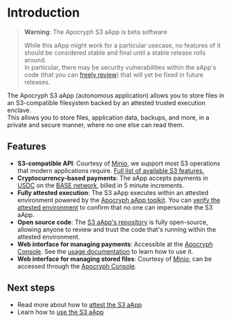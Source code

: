 # Introduction

> **Warning**: The Apocryph S3 aApp is beta software
> 
> While this aApp might work for a particular usecase, no features of it should be considered stable and final until a stable release rolls around.  
> In particular, there may be security vulnerabilities within the aApp's code (that you can [freely review](https://github.com/comrade-coop/s3-aapp)) that will yet be fixed in future releases.

The Apocryph S3 aApp (autonomous application) allows you to store files in an S3-compatible filesystem backed by an attested trusted execution enclave.  
This allows you to store files, application data, backups, and more, in a private and secure manner, where no one else can read them.

## Features

* **S3-compatible API**: Courtesy of [Minio](https://min.io/), we support most S3 operations that modern applications require. [Full list of available S3 features.](https://min.io/docs/minio/linux/reference/s3-api-compatibility.html)
* **Cryptocurrency-based payments**: The aApp accepts payments in [USDC](https://www.circle.com/multi-chain-usdc/base) on the [BASE network](https://www.base.org), billed in 5 minute increments.
* **Fully attested execution**: The S3 aApp executes within an attested environment powered by the [Apocryph aApp toolkit](https://github.com/comrade-coop/aapp-toolkit). You can [verify the attested environment](./ATTESTATION.md) to confirm that no one can impersonate the S3 aApp.
* **Open source code**: The [S3 aApp's repository](https://github.com/comrade-coop/s3-aapp) is fully open-source, allowing anyone to review and trust the code that's running within the attested environment.
* **Web interface for managing payments**: Accessible at the [Apocryph Console](https://console.apocryph.io). See the [usage documentation](./USAGE.md) to learn how to use it.
* **Web interface for managing stored files**: Courtesy of [Minio](https://min.io/); can be accessed through the [Apocryph Console](https://console.apocryph.io).

## Next steps

* Read more about how to [attest the S3 aApp](./ATTESTATION.md)
* Learn how to [use the S3 aApp](./USAGE.md)
